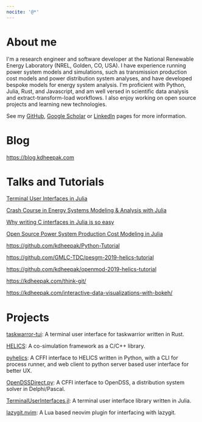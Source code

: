 ```yaml
---
nocite: '@*'
---
```


# About me

I'm a research engineer and software developer at the National Renewable Energy Laboratory (NREL, Golden, CO, USA).
I have experience running power system models and simulations, such as transmission production cost models and power distribution system analyses, and have developed bespoke models for energy system analysis.
I'm proficient with Python, Julia, Rust, and Javascript, and am well versed in scientific data analysis and extract-transform-load workflows. I also enjoy working on open source projects and learning new technologies.

See my [GitHub](https://github.com/kdheepak), [Google Scholar](https://scholar.google.com/citations?user=nIXeaL0AAAAJ&hl=en) or [LinkedIn](https://www.linkedin.com/in/dheepak-krishnamurthy/) pages for more information.

# Blog

<https://blog.kdheepak.com>

# Talks and Tutorials

[Terminal User Interfaces in Julia](https://www.youtube.com/watch?v=-TASx67pphw)

[Crash Course in Energy Systems Modeling & Analysis with Julia](https://www.youtube.com/watch?v=kQNOG4tGJdg)

[Why writing C interfaces in Julia is so easy](https://www.youtube.com/watch?v=ez-KVi0leOw)

[Open Source Power System Production Cost Modeling in Julia](https://www.youtube.com/watch?v=1TipY6g9IzE)

<https://github.com/kdheepak/Python-Tutorial>

<https://github.com/GMLC-TDC/pesgm-2019-helics-tutorial>

<https://github.com/kdheepak/openmod-2019-helics-tutorial>

<https://kdheepak.com/think-git/>

<https://kdheepak.com/interactive-data-visualizations-with-bokeh/>

# Projects

[taskwarror-tui](https://github.com/kdheepak/taskwarrior-tui): A terminal user interface for taskwarrior written in Rust.

[HELICS](https://github.com/GMLC-TDC/HELICS): A co-simulation framework as a C/C++ library.

[pyhelics](https://github.com/GMLC-TDC/pyhelics): A CFFI interface to HELICS written in Python, with a CLI for process runner, and web client to python server based user interface for better UX.

[OpenDSSDirect.py](https://github.com/dss-extensions/OpenDSSDirect.py): A CFFI interface to OpenDSS, a distribution system solver in
Delphi/Pascal.

[TerminalUserInterfaces.jl](https://github.com/kdheepak/TerminalUserInterfaces.jl): A terminal user interface library written in Julia.

[lazygit.nvim](https://github.com/kdheepak/lazygit.nvim): A Lua based neovim plugin for interfacing with lazygit.
